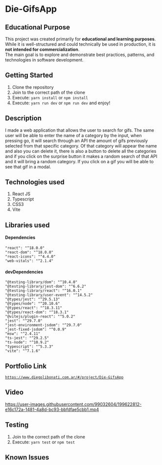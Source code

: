 # Die-GifsApp

## Educational Purpose

This project was created primarily for **educational and learning purposes**.  
While it is well-structured and could technically be used in production, it is **not intended for commercialization**.  
The main goal is to explore and demonstrate best practices, patterns, and technologies in software development.

## Getting Started

1. Clone the repository
2. Join to the correct path of the clone
3. Execute: `yarn install` or `npm install`
4. Execute: `yarn run dev` or `npm run dev` and enjoy!

## Description

I made a web application that allows the user to search for gifs. The same user will be able to enter the name of a category by the input, when pressing go, it will search through an API the amount of gifs previously selected from that specific category. Of that category will appear the name and also you can delete it, there is also a button to delete all the categories and if you click on the surprise button it makes a random search of that API and it will bring a random category. If you click on a gif you will be able to see that gif in a modal.

## Technologies used

1. React JS
2. Typescript
3. CSS3
4. Vite

## Libraries used

#### Dependencies

```
"react": "^18.0.0"
"react-dom": "^18.0.0"
"react-icons": "^4.4.0"
"web-vitals": "^2.1.4"
```

#### devDependencies

```
"@testing-library/dom": "^10.4.0"
"@testing-library/jest-dom": "^6.6.2"
"@testing-library/react": "^16.0.1"
"@testing-library/user-event": "^14.5.2"
"@types/jest": "^29.5.13"
"@types/node": "^20.10.6"
"@types/react": "^18.3.11"
"@types/react-dom": "^18.3.1"
"@vitejs/plugin-react": "^5.0.2"
"jest": "^29.7.0"
"jest-environment-jsdom": "^29.7.0"
"jest-fixed-jsdom": "^0.0.9"
"msw": "^2.4.11"
"ts-jest": "^29.2.5"
"ts-node": "^10.9.2"
"typescript": "^5.3.3"
"vite": "^7.1.6"
```

## Portfolio Link

[`https://www.diegolibonati.com.ar/#/project/Die-GifsApp`](https://www.diegolibonati.com.ar/#/project/Die-GifsApp)

## Video

https://user-images.githubusercontent.com/99032604/199622812-e16c172a-1481-4a8d-bc93-bbfdfae5cbb1.mp4

## Testing

1. Join to the correct path of the clone
2. Execute: `yarn test` or `npm test`

## Known Issues
